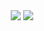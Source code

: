 <div align="center">

  <img src="https://github-readme-stats.vercel.app/api?username=payton-burr&show_icons=true&count_private=true&theme=tokyonight&hide_border=true&hide=contribs,stars&bg_color=00000000"/>

  <img src="https://github-readme-stats.vercel.app/api/top-langs/?username=payton-burr&layout=compact&hide=html&langs_count=4&&theme=tokyonight&hide_border=true&bg_color=00000000"/>
  
</div>
